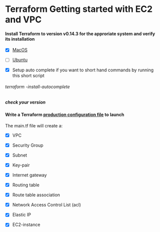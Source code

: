 # Terraform Getting started with EC2 and VPC


#### Install Terraform to version v0.14.3 for the approriate system and verify its installation


- [x] [MacOS](https://github.com/Hawaiideveloper/Sample_Env/blob/main/TerraForm/Installers/MacOS_TerraForm_Installer.sh)

- [ ] [Ubuntu](https://github.com/Hawaiideveloper/Sample_Env/blob/main/TerraForm/Installers/Ubuntu_TerraForm_installer.sh)

- [x] Setup auto complete if you want to short hand commands  by running this short script

###### terraform -install-autocomplete

##### check your version

#### Write a Terraform [production configuration file](https://github.com/Hawaiideveloper/Sample_Env/blob/main/TerraForm/production_site/main.tf) to launch 

The main.tf file will create a:

- [x] VPC
- [x] Security Group
- [x] Subnet
- [x] Key-pair
- [x] Internet gateway
- [x] Routing table
- [x] Route table association
- [x] Network Access Control List (acl)
- [x] Elastic IP
- [x] EC2-instance


